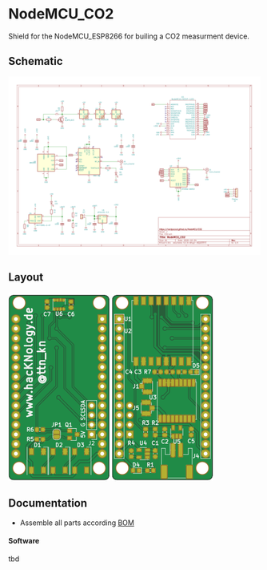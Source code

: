 # NodeMCU_CO2

Shield for the NodeMCU_ESP8266 for builing a CO2 measurment device.

## Schematic
[![schematic](docs/NodeMCU_CO2-Schematic.svg)](docs/NodeMCU_CO2-Schematic.pdf)

## Layout
![top](docs/img/CO2-Board_top.svg) ![bottom](docs/img/CO2-Board_bottom.svg)

## Documentation 
- Assemble all parts according [BOM](gerbers/CO2_BOM_CO2.csv)

#### Software
tbd
